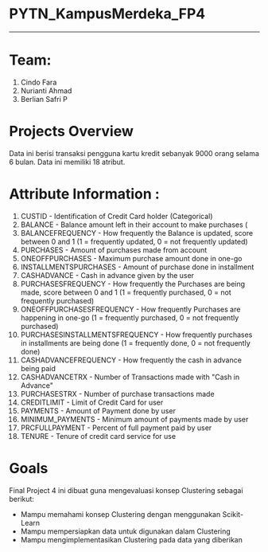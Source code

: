 # PYTN_KampusMerdeka_FP4
---
# Team:

1. Cindo Fara
2. Nurianti Ahmad
3. Berlian Safri P

# Projects Overview

Data ini berisi transaksi pengguna kartu kredit sebanyak 9000 orang selama 6 bulan. Data
ini memiliki 18 atribut. <br>

# Attribute Information : 
1. CUSTID - Identification of Credit Card holder (Categorical)
2. BALANCE - Balance amount left in their account to make purchases (
3. BALANCEFREQUENCY - How frequently the Balance is updated, score between 0
and 1 (1 = frequently updated, 0 = not frequently updated)
4. PURCHASES - Amount of purchases made from account
5. ONEOFFPURCHASES - Maximum purchase amount done in one-go
6. INSTALLMENTSPURCHASES - Amount of purchase done in installment
7. CASHADVANCE - Cash in advance given by the user
8. PURCHASESFREQUENCY - How frequently the Purchases are being made, score
between 0 and 1 (1 = frequently purchased, 0 = not frequently purchased)
9. ONEOFFPURCHASESFREQUENCY - How frequently Purchases are happening in
one-go (1 = frequently purchased, 0 = not frequently purchased)
10. PURCHASESINSTALLMENTSFREQUENCY - How frequently purchases in
installments are being done (1 = frequently done, 0 = not frequently done)
11. CASHADVANCEFREQUENCY - How frequently the cash in advance being paid
12. CASHADVANCETRX - Number of Transactions made with "Cash in Advance"
13. PURCHASESTRX - Number of purchase transactions made
14. CREDITLIMIT - Limit of Credit Card for user
15. PAYMENTS - Amount of Payment done by user
16. MINIMUM_PAYMENTS - Minimum amount of payments made by user
17. PRCFULLPAYMENT - Percent of full payment paid by user
18. TENURE - Tenure of credit card service for use

# Goals
Final Project 4 ini dibuat guna mengevaluasi konsep Clustering sebagai berikut:
- Mampu memahami konsep Clustering dengan menggunakan Scikit-Learn
- Mampu mempersiapkan data untuk digunakan dalam Clustering
- Mampu mengimplementasikan Clustering pada data yang diberikan